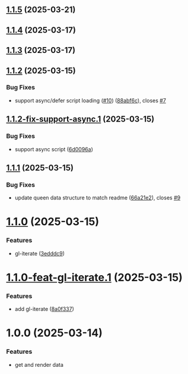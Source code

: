 ## [1.1.5](https://github.com/queen-raae/galleon-attributes/compare/v1.1.4...v1.1.5) (2025-03-21)

## [1.1.4](https://github.com/queen-raae/galleon-attributes/compare/v1.1.3...v1.1.4) (2025-03-17)

## [1.1.3](https://github.com/queen-raae/galleon-attributes/compare/v1.1.2...v1.1.3) (2025-03-17)

## [1.1.2](https://github.com/queen-raae/galleon-attributes/compare/v1.1.1...v1.1.2) (2025-03-15)


### Bug Fixes

* support async/defer script loading ([#10](https://github.com/queen-raae/galleon-attributes/issues/10)) ([88abf6c](https://github.com/queen-raae/galleon-attributes/commit/88abf6c70a08a8f8032e0282449f02af14a835bd)), closes [#7](https://github.com/queen-raae/galleon-attributes/issues/7)

## [1.1.2-fix-support-async.1](https://github.com/queen-raae/galleon-attributes/compare/v1.1.1...v1.1.2-fix-support-async.1) (2025-03-15)


### Bug Fixes

* support async script ([6d0096a](https://github.com/queen-raae/galleon-attributes/commit/6d0096a59fc9848cf02f40867846aa65dddc0010))

## [1.1.1](https://github.com/queen-raae/galleon-attributes/compare/v1.1.0...v1.1.1) (2025-03-15)


### Bug Fixes

* update queen data structure to match readme ([66a21e2](https://github.com/queen-raae/galleon-attributes/commit/66a21e276aeeb8085d1eb30e5ff2af54f16d67ca)), closes [#9](https://github.com/queen-raae/galleon-attributes/issues/9)

# [1.1.0](https://github.com/queen-raae/galleon-attributes/compare/v1.0.1...v1.1.0) (2025-03-15)


### Features

* gl-iterate ([3edddc9](https://github.com/queen-raae/galleon-attributes/commit/3edddc963e3ea0e3b0e0005f73f65ed040fffd7d))

# [1.1.0-feat-gl-iterate.1](https://github.com/queen-raae/galleon-attributes/compare/v1.0.1...v1.1.0-feat-gl-iterate.1) (2025-03-15)


### Features

* add gl-iterate ([8a0f337](https://github.com/queen-raae/galleon-attributes/commit/8a0f33789b0cad6b2a2cf7806c8b75865cee06b8))

# 1.0.0 (2025-03-14)

### Features

- get and render data
